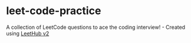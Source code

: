 # leet-code-practice
A collection of LeetCode questions to ace the coding interview! - Created using [LeetHub v2](https://github.com/arunbhardwaj/LeetHub-2.0)
